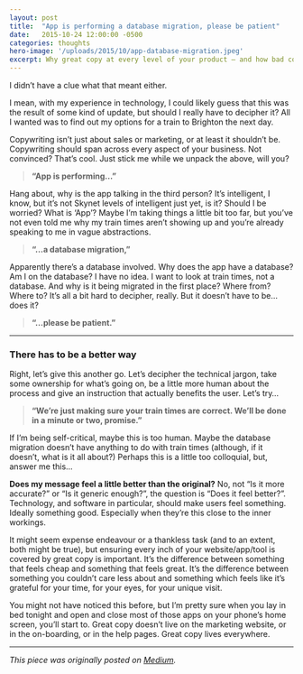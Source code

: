 ```yaml
---
layout: post
title:  "App is performing a database migration, please be patient"
date:   2015-10-24 12:00:00 -0500
categories: thoughts
hero-image: '/uploads/2015/10/app-database-migration.jpeg'
excerpt: Why great copy at every level of your product — and how bad copy can ruin an experience.
---
```

I didn’t have a clue what that meant either.

I mean, with my experience in technology, I could likely guess that this was the result of some kind of update, but should I really have to decipher it? All I wanted was to find out my options for a train to Brighton the next day.

Copywriting isn’t just about sales or marketing, or at least it shouldn’t be. Copywriting should span across every aspect of your business. Not convinced? That’s cool. Just stick me while we unpack the above, will you?

> **“App is performing…”**

Hang about, why is the app talking in the third person? It’s intelligent, I know, but it’s not Skynet levels of intelligent just yet, is it? Should I be worried? What is ‘App’? Maybe I’m taking things a little bit too far, but you’ve not even told me why my train times aren’t showing up and you’re already speaking to me in vague abstractions.

> **“…a database migration,”**

Apparently there’s a database involved. Why does the app have a database? Am I on the database? I have no idea. I want to look at train times, not a database. And why is it being migrated in the first place? Where from? Where to? It’s all a bit hard to decipher, really. But it doesn’t have to be…does it?

> **“…please be patient.”**

---------------

### There has to be a better way

Right, let’s give this another go. Let’s decipher the technical jargon, take some ownership for what’s going on, be a little more human about the process and give an instruction that actually benefits the user. Let’s try…

> **“We’re just making sure your train times are correct. We’ll be done in a minute or two, promise.”**

If I’m being self-critical, maybe this is too human. Maybe the database migration doesn’t have anything to do with train times (although, if it doesn’t, what is it all about?) Perhaps this is a little too colloquial, but, answer me this…

**Does my message feel a little better than the original?**
No, not “Is it more accurate?” or “Is it generic enough?”, the question is “Does it feel better?”. Technology, and software in particular, should make users feel something. Ideally something good. Especially when they’re this close to the inner workings.

It might seem expense endeavour or a thankless task (and to an extent, both might be true), but ensuring every inch of your website/app/tool is covered by great copy is important. It’s the difference between something that feels cheap and something that feels great. It’s the difference between something you couldn’t care less about and something which feels like it’s grateful for your time, for your eyes, for your unique visit.

You might not have noticed this before, but I’m pretty sure when you lay in bed tonight and open and close most of those apps on your phone’s home screen, you’ll start to. Great copy doesn’t live on the marketing website, or in the on-boarding, or in the help pages. Great copy lives everywhere.

---------------

*This piece was originally posted on [Medium](https://medium.com/@freddiewrites/app-is-performing-a-database-migration-please-be-patient-d6a7c172327c#.61wbq3kgx).*
